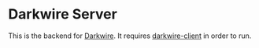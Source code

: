 # Darkwire Server

This is the backend for [Darkwire](https://github.com/darkwire/darkwire.io). It requires [darkwire-client](../client) in order to run.